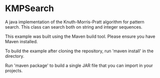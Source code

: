 # KMPSearch
A java implementation of the Knuth-Morris-Pratt algorithm for pattern search. This class can search both on string and integer sequences.

This example was built using the Maven build tool. Please ensure you have Maven installed.

To build the example after cloning the repository, run 'maven install' in the directory.

Run 'maven package' to build a single JAR file that you can import in your projects.



